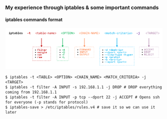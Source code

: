 ### My experience through iptables & some important commands

#### iptables commands format

![alt text](./iptables_command_help.png)

```
$ iptables -t <TABLE> <OPTION> <CHAIN_NAME> <MATCH_CRITERIA> -j <TARGET>
$ iptables -t filter -A INPUT -s 192.168.1.1 -j DROP # DROP everything coming from 192.168.1.1
$ iptables -t filter -A INPUT -p tcp --dport 22 -j ACCEPT # Opens ssh for everyone (-p stands for protocol)
$ iptables-save > /etc/iptables/rules.v4 # save it so we can use it later
```
